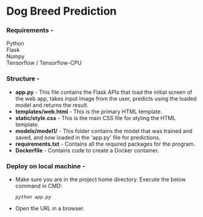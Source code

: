 # Dog Breed Prediction

### Requirements -
Python  
Flask  
Numpy  
Tensorflow / Tensorflow-CPU

### Structure -
* **app.py** - This file contains the Flask APIs that load the initial screen of the web app, takes input image from the user, predicts using the loaded model and returns the result.
* **templates/web.html** - This is the primary HTML template.
* **static/style.css** - This is the main CSS file for styling the HTML template.
* **models/model1/** - This folder contains the model that was trained and saved, and now loaded in the 'app.py' file for predictions.
* **requirements.txt** - Contains all the required packages for the program.
* **Dockerfile** - Contains code to create a Docker container.



### Deploy on local machine -
- Make sure you are in the project home directory. Execute the below command in CMD:  

    *`python app.py`* 

- Open the URL in a browser.<br><br>

